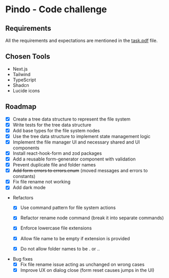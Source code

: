 # Pindo - Code challenge

## Requirements

All the requirements and expectations are mentioned in the [task.pdf](./task.pdf) file.

## Chosen Tools

- Next.js
- Tailwind
- TypeScript
- Shadcn
- Lucide icons

## Roadmap

- [x] Create a tree data structure to represent the file system
- [x] Write tests for the tree data structure
- [x] Add base types for the file system nodes
- [x] Use the tree data structure to implement state management logic
- [x] Implement the file manager UI and necessary shared and UI components
- [x] Install react-hook-form and zod packages
- [x] Add a reusable form-generator component with validation
- [x] Prevent duplicate file and folder names
- [x] ~~Add form errors to errors.enum~~ (moved messages and errors to constants)
- [x] Fix file rename not working
- [x] Add dark mode
- Refactors
  - [x] Use command pattern for file system actions
  - [x] Refactor rename node command (break it into separate commands)
  - [x] Enforce lowercase file extensions
  - [x] Allow file name to be empty if extension is provided
  - [x] Do not allow folder names to be . or .. 


- Bug fixes
  - [x] Fix file rename issue acting as unchanged on wrong cases
  - [x] Improve UX on dialog close (form reset causes jumps in the UI)